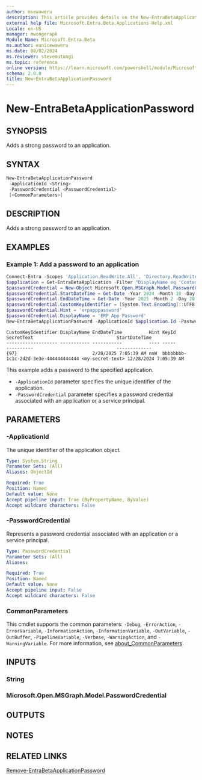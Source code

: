 ```yaml
---
author: msewaweru
description: This article provides details on the New-EntraBetaApplicationPassword command.
external help file: Microsoft.Entra.Beta.Applications-Help.xml
Locale: en-US
manager: mwongerapk
Module Name: Microsoft.Entra.Beta
ms.author: eunicewaweru
ms.date: 08/02/2024
ms.reviewer: stevemutungi
ms.topic: reference
online version: https://learn.microsoft.com/powershell/module/Microsoft.Entra.Beta/New-EntraBetaApplicationPassword
schema: 2.0.0
title: New-EntraBetaApplicationPassword
---
```


# New-EntraBetaApplicationPassword

## SYNOPSIS

Adds a strong password to an application.

## SYNTAX

```powershell
New-EntraBetaApplicationPassword
 -ApplicationId <String>
 -PasswordCredential <PasswordCredential>
 [<CommonParameters>]
```

## DESCRIPTION

Adds a strong password to an application.

## EXAMPLES

### Example 1: Add a password to an application

```powershell
Connect-Entra -Scopes 'Application.ReadWrite.All', 'Directory.ReadWrite.All'
$application = Get-EntraBetaApplication -Filter "DisplayName eq 'Contoso Helpdesk Application'"
$passwordCredential = New-Object Microsoft.Open.MSGraph.Model.PasswordCredential
$passwordCredential.StartDateTime = Get-Date -Year 2024 -Month 10 -Day 23
$passwordCredential.EndDateTime = Get-Date -Year 2025 -Month 2 -Day 28
$passwordCredential.CustomKeyIdentifier = [System.Text.Encoding]::UTF8.GetBytes('ERP App Password')
$passwordCredential.Hint = 'erpapppassword'
$passwordCredential.DisplayName = 'ERP App Password'
New-EntraBetaApplicationPassword -ApplicationId $application.Id -PasswordCredential $passwordCredential
```

```Output
CustomKeyIdentifier DisplayName EndDateTime          Hint KeyId                                SecretText                               StartDateTime
------------------- ----------- -----------          ---- -----                                ----------                               -------------
{97}                            2/28/2025 7:05:39 AM nnW  bbbbbbbb-1c1c-2d2d-3e3e-444444444444 <my-secret-text> 12/28/2024 7:05:39 AM
```

This example adds a password to the specified application.

- `-ApplicationId` parameter specifies the unique identifier of the application.
- `-PasswordCredential` parameter specifies a password credential associated with an application or a service principal.

## PARAMETERS

### -ApplicationId

The unique identifier of the application object.

```yaml
Type: System.String
Parameter Sets: (All)
Aliases: ObjectId

Required: True
Position: Named
Default value: None
Accept pipeline input: True (ByPropertyName, ByValue)
Accept wildcard characters: False
```

### -PasswordCredential

Represents a password credential associated with an application or a service principal.

```yaml
Type: PasswordCredential
Parameter Sets: (All)
Aliases:

Required: True
Position: Named
Default value: None
Accept pipeline input: False
Accept wildcard characters: False
```

### CommonParameters

This cmdlet supports the common parameters: `-Debug`, `-ErrorAction`, `-ErrorVariable`, `-InformationAction`, `-InformationVariable`, `-OutVariable`, `-OutBuffer`, `-PipelineVariable`, `-Verbose`, `-WarningAction`, and `-WarningVariable`. For more information, see [about_CommonParameters](https://go.microsoft.com/fwlink/?LinkID=113216).

## INPUTS

### String

### Microsoft.Open.MSGraph.Model.PasswordCredential

## OUTPUTS

## NOTES

## RELATED LINKS

[Remove-EntraBetaApplicationPassword](Remove-EntraBetaApplicationPassword.md)
